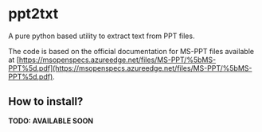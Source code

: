 # ppt2txt

A pure python based utility to extract text from PPT files.

The code is based on the official documentation for MS-PPT files available at [https://msopenspecs.azureedge.net/files/MS-PPT/%5bMS-PPT%5d.pdf](https://msopenspecs.azureedge.net/files/MS-PPT/%5bMS-PPT%5d.pdf).

## How to install?

**TODO: AVAILABLE SOON**